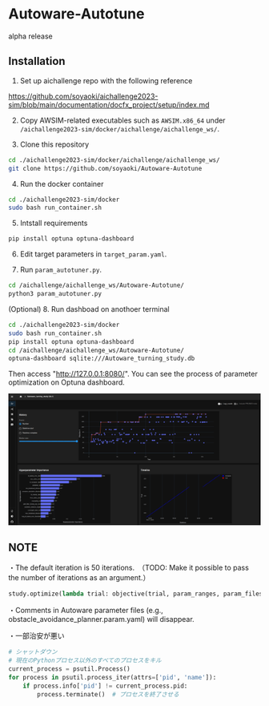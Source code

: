 # Autoware-Autotune

alpha release


## Installation

1. Set up aichallenge repo with the following reference

  https://github.com/soyaoki/aichallenge2023-sim/blob/main/documentation/docfx_project/setup/index.md

2. Copy AWSIM-related executables such as `AWSIM.x86_64` under `/aichallenge2023-sim/docker/aichallenge/aichallenge_ws/`.

3. Clone this repository

```bash
cd ./aichallenge2023-sim/docker/aichallenge/aichallenge_ws/
git clone https://github.com/soyaoki/Autoware-Autotune
```

4. Run the docker container

```bash
cd ./aichallenge2023-sim/docker
sudo bash run_container.sh
```

5. Intstall requirements

```bash
pip install optuna optuna-dashboard
```

6. Edit target parameters in `target_param.yaml`.

7. Run `param_autotuner.py`.

```bash
cd /aichallenge/aichallenge_ws/Autoware-Autotune/
python3 param_autotuner.py 
```
(Optional) 8. Run dashboad on anothoer terminal

```bash
cd ./aichallenge2023-sim/docker
sudo bash run_container.sh
pip install optuna optuna-dashboard
cd /aichallenge/aichallenge_ws/Autoware-Autotune/
optuna-dashboard sqlite:///Autoware_turning_study.db
```

Then access "http://127.0.0.1:8080/". You can see the process of parameter optimization on Optuna dashboard.

![](dashboard-example.png)

## NOTE

・The default iteration is 50 iterations.　（TODO: Make it possible to pass the number of iterations as an argument.）

```python
study.optimize(lambda trial: objective(trial, param_ranges, param_files, target_param), n_trials=50)
```
・Comments in Autoware parameter files (e.g., obstacle_avoidance_planner.param.yaml) will disappear.

・一部治安が悪い
```python
# シャットダウン
# 現在のPythonプロセス以外のすべてのプロセスをキル
current_process = psutil.Process()
for process in psutil.process_iter(attrs=['pid', 'name']):
    if process.info['pid'] != current_process.pid:
        process.terminate()  # プロセスを終了させる
```
